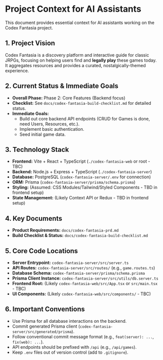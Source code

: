 # Project Context for AI Assistants

This document provides essential context for AI assistants working on the Codex Fantasia project.

## 1. Project Vision

Codex Fantasia is a discovery platform and interactive guide for classic JRPGs, focusing on helping users find and **legally play** these games today. It aggregates resources and provides a curated, nostalgically-themed experience.

## 2. Current Status & Immediate Goals

*   **Overall Phase:** Phase 2: Core Features (Backend focus)
*   **Checklist:** See `docs/codex-fantasia-build-checklist.md` for detailed status.
*   **Immediate Goals:**
    *   Build out core backend API endpoints (CRUD for Games is done, need Users, Resources, etc.).
    *   Implement basic authentication.
    *   Seed initial game data.

## 3. Technology Stack

*   **Frontend:** Vite + React + TypeScript (`./codex-fantasia-web` or root - TBC)
*   **Backend:** Node.js + Express + TypeScript (`./codex-fantasia-server`)
*   **Database:** PostgreSQL (`codex-fantasia-server/.env` for connection)
*   **ORM:** Prisma (`codex-fantasia-server/prisma/schema.prisma`)
*   **Styling:** (Assumed: CSS Modules/Tailwind/Styled Components - TBD in frontend setup)
*   **State Management:** (Likely Context API or Redux - TBD in frontend setup)

## 4. Key Documents

*   **Product Requirements:** `docs/codex-fantasia-prd.md`
*   **Build Checklist & Status:** `docs/codex-fantasia-build-checklist.md`

## 5. Core Code Locations

*   **Server Entrypoint:** `codex-fantasia-server/src/server.ts`
*   **API Routes:** `codex-fantasia-server/src/routes/` (e.g., `game.routes.ts`)
*   **Database Schema:** `codex-fantasia-server/prisma/schema.prisma`
*   **Prisma Client Instance:** `codex-fantasia-server/src/utils/db.server.ts`
*   **Frontend Root:** (Likely `codex-fantasia-web/src/App.tsx` or `src/main.tsx` - TBC)
*   **UI Components:** (Likely `codex-fantasia-web/src/components/` - TBC)

## 6. Important Conventions

*   Use Prisma for all database interactions on the backend.
*   Commit generated Prisma client (`codex-fantasia-server/src/generated/prisma`).
*   Follow conventional commit message format (e.g., `feat(server): ...`, `fix(web): ...`).
*   API endpoints should be prefixed with `/api` (e.g., `/api/games`).
*   Keep `.env` files out of version control (add to `.gitignore`). 